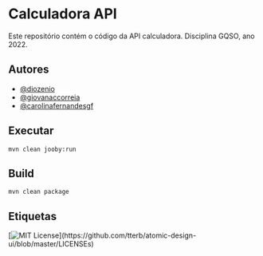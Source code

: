 # Calculadora API

Este repositório contém o código da API calculadora. 
Disciplina GQSO, ano 2022.

## Autores

- [@diozenio](https://www.github.com/diozenio)
- [@giovanaccorreia](https://www.github.com/giovanaccorreia)
- [@carolinafernandesgf](https://www.github.com/carolinafernandesgf)

## Executar

    mvn clean jooby:run

## Build

    mvn clean package

## Etiquetas

[![MIT License](https://img.shields.io/apm/l/atomic-design-ui.svg?)](https://github.com/tterb/atomic-design-ui/blob/master/LICENSEs)